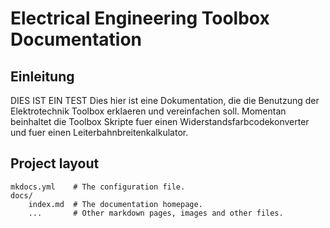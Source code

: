 # Electrical Engineering Toolbox Documentation

## Einleitung
DIES IST EIN TEST
Dies hier ist eine Dokumentation, die die Benutzung der Elektrotechnik Toolbox erklaeren und vereinfachen soll.
Momentan beinhaltet die Toolbox Skripte fuer einen Widerstandsfarbcodekonverter und fuer einen Leiterbahnbreitenkalkulator.

## Project layout

    mkdocs.yml    # The configuration file.
    docs/
        index.md  # The documentation homepage.
        ...       # Other markdown pages, images and other files.
